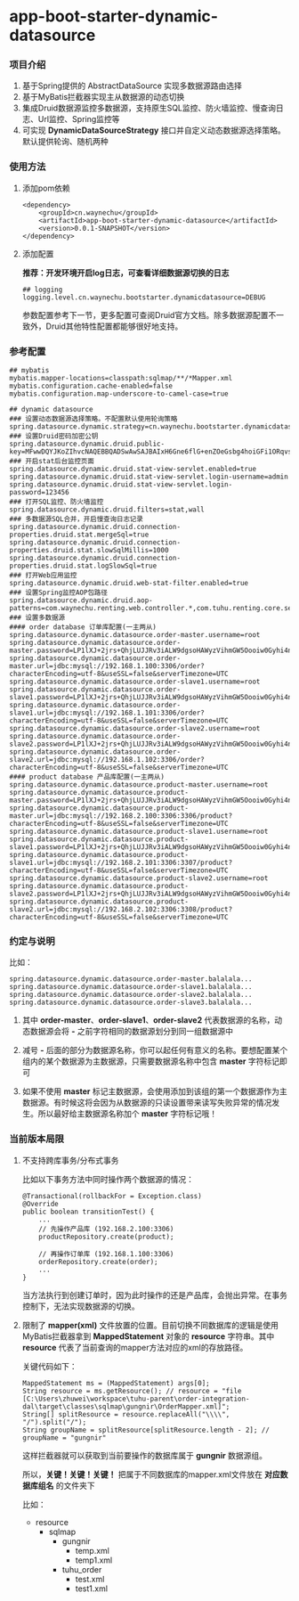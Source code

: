# app-boot-starter-dynamic-datasource

### 项目介绍

1. 基于Spring提供的 AbstractDataSource 实现多数据源路由选择
2. 基于MyBatis拦截器实现主从数据源的动态切换
3. 集成Druid数据源监控多数据源，支持原生SQL监控、防火墙监控、慢查询日志、Url监控、Spring监控等
4. 可实现 **DynamicDataSourceStrategy** 接口并自定义动态数据源选择策略。默认提供轮询、随机两种

### 使用方法

1. 添加pom依赖

    ```
    <dependency>
        <groupId>cn.waynechu</groupId>
        <artifactId>app-boot-starter-dynamic-datasource</artifactId>
        <version>0.0.1-SNAPSHOT</version>
    </dependency>
    ```

2. 添加配置

    **推荐：开发环境开启log日志，可查看详细数据源切换的日志**
    
    ```
    ## logging
    logging.level.cn.waynechu.bootstarter.dynamicdatasource=DEBUG
    ```
    
    参数配置参考下一节，更多配置可查阅Druid官方文档。除多数据源配置不一致外，Druid其他特性配置都能够很好地支持。

### 参考配置    


```
## mybatis
mybatis.mapper-locations=classpath:sqlmap/**/*Mapper.xml
mybatis.configuration.cache-enabled=false
mybatis.configuration.map-underscore-to-camel-case=true

## dynamic datasource
### 设置动态数据源选择策略。不配置默认使用轮询策略
spring.datasource.dynamic.strategy=cn.waynechu.bootstarter.dynamicdatasource.strategy.RoundRobinDynamicDataSourceStrategy
### 设置Druid密码加密公钥
spring.datasource.dynamic.druid.public-key=MFwwDQYJKoZIhvcNAQEBBQADSwAwSAJBAIxH6Gne6flG+enZOeGsbg4hoiGFi1ORqvsi8EzlObP3Gz/NVQpJACcBidowsWolaYKyfv8jHUClNja3GCE2x+kCAwEAAQ==
### 开启stat后台监控页面
spring.datasource.dynamic.druid.stat-view-servlet.enabled=true
spring.datasource.dynamic.druid.stat-view-servlet.login-username=admin
spring.datasource.dynamic.druid.stat-view-servlet.login-password=123456
### 打开SQL监控、防火墙监控
spring.datasource.dynamic.druid.filters=stat,wall
### 多数据源SQL合并，开启慢查询日志记录
spring.datasource.dynamic.druid.connection-properties.druid.stat.mergeSql=true
spring.datasource.dynamic.druid.connection-properties.druid.stat.slowSqlMillis=1000
spring.datasource.dynamic.druid.connection-properties.druid.stat.logSlowSql=true
### 打开Web应用监控
spring.datasource.dynamic.druid.web-stat-filter.enabled=true
### 设置Spring监控AOP包路径
spring.datasource.dynamic.druid.aop-patterns=com.waynechu.renting.web.controller.*,com.tuhu.renting.core.service.*
### 设置多数据源
#### order database 订单库配置(一主两从)
spring.datasource.dynamic.datasource.order-master.username=root
spring.datasource.dynamic.datasource.order-master.password=LP1lXJ+2jrs+QhjLUJJRv3iALW9dgsoHAWyzVihmGW5Oooiw0Gyhi4nzeRW/JWrTxwUSgxnkt5pcbtppXjtbqA==
spring.datasource.dynamic.datasource.order-master.url=jdbc:mysql://192.168.1.100:3306/order?characterEncoding=utf-8&useSSL=false&serverTimezone=UTC
spring.datasource.dynamic.datasource.order-slave1.username=root
spring.datasource.dynamic.datasource.order-slave1.password=LP1lXJ+2jrs+QhjLUJJRv3iALW9dgsoHAWyzVihmGW5Oooiw0Gyhi4nzeRW/JWrTxwUSgxnkt5pcbtppXjtbqA==
spring.datasource.dynamic.datasource.order-slave1.url=jdbc:mysql://192.168.1.101:3306/order?characterEncoding=utf-8&useSSL=false&serverTimezone=UTC
spring.datasource.dynamic.datasource.order-slave2.username=root
spring.datasource.dynamic.datasource.order-slave2.password=LP1lXJ+2jrs+QhjLUJJRv3iALW9dgsoHAWyzVihmGW5Oooiw0Gyhi4nzeRW/JWrTxwUSgxnkt5pcbtppXjtbqA==
spring.datasource.dynamic.datasource.order-slave2.url=jdbc:mysql://192.168.1.102:3306/order?characterEncoding=utf-8&useSSL=false&serverTimezone=UTC
#### product database 产品库配置(一主两从)
spring.datasource.dynamic.datasource.product-master.username=root
spring.datasource.dynamic.datasource.product-master.password=LP1lXJ+2jrs+QhjLUJJRv3iALW9dgsoHAWyzVihmGW5Oooiw0Gyhi4nzeRW/JWrTxwUSgxnkt5pcbtppXjtbqA==
spring.datasource.dynamic.datasource.product-master.url=jdbc:mysql://192.168.2.100:3306:3306/product?characterEncoding=utf-8&useSSL=false&serverTimezone=UTC
spring.datasource.dynamic.datasource.product-slave1.username=root
spring.datasource.dynamic.datasource.product-slave1.password=LP1lXJ+2jrs+QhjLUJJRv3iALW9dgsoHAWyzVihmGW5Oooiw0Gyhi4nzeRW/JWrTxwUSgxnkt5pcbtppXjtbqA==
spring.datasource.dynamic.datasource.product-slave1.url=jdbc:mysql://192.168.2.101:3306:3307/product?characterEncoding=utf-8&useSSL=false&serverTimezone=UTC
spring.datasource.dynamic.datasource.product-slave2.username=root
spring.datasource.dynamic.datasource.product-slave2.password=LP1lXJ+2jrs+QhjLUJJRv3iALW9dgsoHAWyzVihmGW5Oooiw0Gyhi4nzeRW/JWrTxwUSgxnkt5pcbtppXjtbqA==
spring.datasource.dynamic.datasource.product-slave2.url=jdbc:mysql://192.168.2.102:3306:3308/product?characterEncoding=utf-8&useSSL=false&serverTimezone=UTC
```

### 约定与说明

比如：

```
spring.datasource.dynamic.datasource.order-master.balalala...
spring.datasource.dynamic.datasource.order-slave1.balalala...
spring.datasource.dynamic.datasource.order-slave2.balalala...
spring.datasource.dynamic.datasource.order-slave3.balalala...
```

1. 其中 **order-master**、**order-slave1**、**order-slave2** 代表数据源的名称，动态数据源会将 **-** 之前字符相同的数据源划分到同一组数据源中

2. 减号 **-** 后面的部分为数据源名称，你可以起任何有意义的名称。要想配置某个组内的某个数据源为主数据源，只需要数据源名称中包含 **master** 字符标记即可

3. 如果不使用 **master** 标记主数据源，会使用添加到该组的第一个数据源作为主数据源。有时候这将会因为从数据源的只读设置带来读写失败异常的情况发生。所以最好给主数据源名称加个 **master** 字符标记哦！

### 当前版本局限

1. 不支持跨库事务/分布式事务

    比如以下事务方法中同时操作两个数据源的情况：
    
    ```
    @Transactional(rollbackFor = Exception.class)
    @Override
    public boolean transitionTest() {
        ...
        // 先操作产品库 (192.168.2.100:3306)
        productRepository.create(product);
        
        // 再操作订单库 (192.168.1.100:3306)
        orderRepository.create(order);
        ...
    }
    ```
    
    当方法执行到创建订单时，因为此时操作的还是产品库，会抛出异常。在事务控制下，无法实现数据源的切换。

2. 限制了 **mapper(xml)** 文件放置的位置。目前切换不同数据库的逻辑是使用MyBatis拦截器拿到
 **MappedStatement** 对象的 **resource** 字符串。其中 **resource** 代表了当前查询的mapper方法对应的xml的存放路径。
     
     关键代码如下：
     ```
     MappedStatement ms = (MappedStatement) args[0];
     String resource = ms.getResource(); // resource = "file [C:\Users\zhuwei\workspace\tuhu-parent\order-integration-dal\target\classes\sqlmap\gungnir\OrderMapper.xml]";
     String[] splitResource = resource.replaceAll("\\\\", "/").split("/");
     String groupName = splitResource[splitResource.length - 2]; // groupName = "gungnir"
     ```
    这样拦截器就可以获取到当前要操作的数据库属于 **gungnir** 数据源组。
    
    所以，**关键！关键！关键！**
    把属于不同数据库的mapper.xml文件放在 **对应数据库组名** 的文件夹下
    
    比如：
    - resource
       - sqlmap
          - gungnir
             - temp.xml
             - temp1.xml
          - tuhu_order
             - test.xml
             - test1.xml